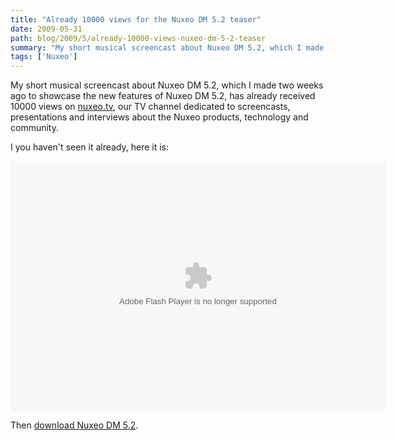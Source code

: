 ```yaml
---
title: "Already 10000 views for the Nuxeo DM 5.2 teaser"
date: 2009-05-31
path: blog/2009/5/already-10000-views-nuxeo-dm-5-2-teaser
summary: "My short musical screencast about Nuxeo DM 5.2, which I made two weeks ago to showcase the new features of Nuxeo DM 5.2, has already received 10000 views on nuxeo.tv, our TV channel dedicated to screencasts, presentations and interviews about the Nuxeo products, technology and community."
tags: ['Nuxeo']
---
```


<p>
My short musical screencast about Nuxeo DM 5.2, which I made two weeks ago to showcase the new features of Nuxeo DM 5.2, has already received 10000 views on <a href="http://nuxeo.blip.tv/">nuxeo.tv</a>, our TV channel dedicated to screencasts, presentations and interviews about the Nuxeo products, technology and community.
</p><p>
I you haven't seen it already, here it is:
</p><p>
<embed src="http://blip.tv/play/g5V_gYK8H4WDYA" type="application/x-shockwave-flash" width="600" height="400" allowscriptaccess="always" allowfullscreen="true"></embed></p><p>
Then <a href="http://www.nuxeo.com/en/downloads/">download Nuxeo DM 5.2</a>.
</p> 

